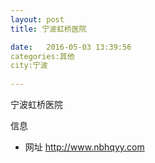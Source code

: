 ```yaml
--- 
layout: post 
title: 宁波虹桥医院

date:   2016-05-03 13:39:56 
categories:其他  
city:宁波
  
--- 
```

   
宁波虹桥医院

信息
 - 网址 http://www.nbhqyy.com


